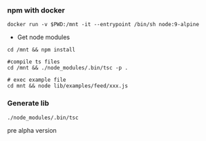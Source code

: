 ### npm with docker

````
docker run -v $PWD:/mnt -it --entrypoint /bin/sh node:9-alpine
````

- Get node modules

```
cd /mnt && npm install
```


```
#compile ts files
cd /mnt && ./node_modules/.bin/tsc -p .

# exec example file
cd mnt && node lib/examples/feed/xxx.js
```


### Generate lib
 ````
./node_modules/.bin/tsc
````

pre alpha version